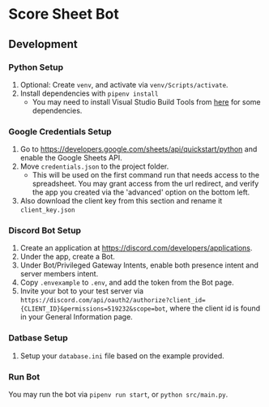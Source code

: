 # Score Sheet Bot

## Development

### Python Setup

1. Optional: Create `venv`, and activate via `venv/Scripts/activate`.
1. Install dependencies with `pipenv install`
    * You may need to install Visual Studio Build Tools from [here](https://visualstudio.microsoft.com/downloads/) for some dependencies.

### Google Credentials Setup

1. Go to https://developers.google.com/sheets/api/quickstart/python and enable the Google Sheets API.
1. Move `credentials.json` to the project folder.
   * This will be used on the first command run that needs access to the spreadsheet. You may grant access from the url redirect, and verify the app you created via the 'advanced' option on the bottom left.
1. Also download the client key from this section and rename it `client_key.json`
### Discord Bot Setup

1. Create an application at https://discord.com/developers/applications.
1. Under the app, create a Bot.
1. Under Bot/Privileged Gateway Intents, enable both presence intent and server members intent.
1. Copy `.envexample` to `.env`, and add the token from the Bot page.
1. Invite your bot to your test server via `https://discord.com/api/oauth2/authorize?client_id={CLIENT_ID}&permissions=519232&scope=bot`, where the client id is found in your General Information page.

### Datbase Setup
1. Setup your `database.ini` file based on the example provided.


### Run Bot

You may run the bot via `pipenv run start`, or `python src/main.py`.